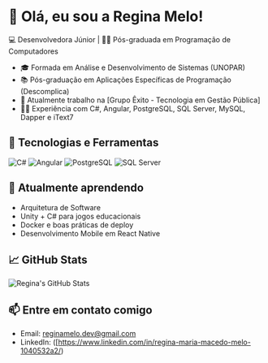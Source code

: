 # 👋 Olá, eu sou a Regina Melo!

💻 Desenvolvedora Júnior | 👩‍🎓 Pós-graduada em Programação de Computadores

- 🎓 Formada em Análise e Desenvolvimento de Sistemas (UNOPAR)
- 📚 Pós-graduação em Aplicações Específicas de Programação (Descomplica)
- 💼 Atualmente trabalho na [Grupo Êxito - Tecnologia em Gestão Pública]
- 👩‍💻 Experiência com C#, Angular, PostgreSQL, SQL Server, MySQL, Dapper e iText7

## 🚀 Tecnologias e Ferramentas
![C#](https://img.shields.io/badge/C%23-239120?style=for-the-badge&logo=c-sharp&logoColor=white)
![Angular](https://img.shields.io/badge/Angular-DD0031?style=for-the-badge&logo=angular&logoColor=white)
![PostgreSQL](https://img.shields.io/badge/PostgreSQL-4169E1?style=for-the-badge&logo=postgresql&logoColor=white)
![SQL Server](https://img.shields.io/badge/SQL%20Server-CC2927?style=for-the-badge&logo=microsoftsqlserver&logoColor=white)

## 🧠 Atualmente aprendendo
- Arquitetura de Software
- Unity + C# para jogos educacionais
- Docker e boas práticas de deploy
- Desenvolvimento Mobile  em React Native

## 📈 GitHub Stats
![Regina's GitHub Stats](https://github-readme-stats.vercel.app/api?username=reginamelo27&show_icons=true&theme=radical)

## 📫 Entre em contato comigo
- Email: reginamelo.dev@gmail.com
- LinkedIn: ([https://www.linkedin.com/in/regina-maria-macedo-melo-1040532a2/)
